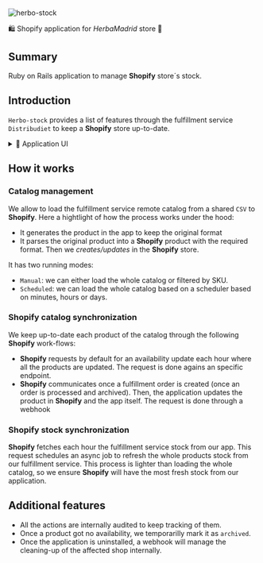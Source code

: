 #

![herbo-stock](https://user-images.githubusercontent.com/6224703/173449457-35e9032b-29f8-40bf-b748-8b9488cd08cb.png)

🛍 Shopify application for *HerbaMadrid* store 🌿

## Summary

Ruby on Rails application to manage **Shopify** store´s stock.

## Introduction

`Herbo-stock` provides a list of features through the fulfillment service `Distribudiet` to keep a **Shopify** store up-to-date.

<details>
  <summary>📸 Application UI </summary>
  <img src="https://user-images.githubusercontent.com/6224703/190868290-719d0efa-4831-4c16-a83f-ec40eec3843b.png"/>
</details>

## How it works

### Catalog management

We allow to load the fulfillment service remote catalog from a shared `CSV` to **Shopify**. Here a hightlight of how the process works under the hood:

* It generates the product in the app to keep the original format
* It parses the original product into a **Shopify** product with the required format. Then we  *creates/updates* in the **Shopify** store.

It has two running modes:

* `Manual`: we can either load the whole catalog or filtered by SKU.
* `Scheduled`: we can load the whole catalog based on a scheduler based on minutes, hours or days.

### Shopify catalog synchronization

We keep up-to-date each product of the catalog through the following **Shopify** work-flows:

* **Shopify** requests by default for an availability update each hour where all the products are updated. The request is done agains an specific endpoint.
* **Shopify** communicates once a fulfillment order is created (once an order is processed and archived). Then, the application updates the product in **Shopify** and the app itself. The request is done through a webhook

### Shopify stock synchronization

**Shopify** fetches each hour the fulfillment service stock from our app. This request schedules an async job to refresh the whole products stock from our fulfillment service.
This process is lighter than loading the whole catalog, so we ensure **Shopify** will have the most fresh stock from our application.

## Additional features

* All the actions are internally audited to keep tracking of them.
* Once a product got no availability, we temporarilly mark it as `archived`.
* Once the application is uninstalled, a webhook will manage the cleaning-up of the affected shop internally.

